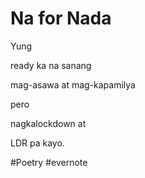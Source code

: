# Na for Nada

Yung

ready ka na sanang

mag-asawa at mag-kapamilya

pero

nagkalockdown at

LDR pa kayo.

\#Poetry #evernote

